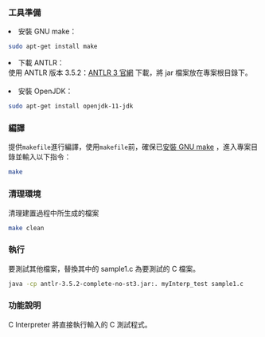 ### 工具準備
<li id="a">安裝 GNU make：</li>

```bash
sudo apt-get install make
```

<li>下載 ANTLR：</li>
使用 ANTLR 版本 3.5.2：<a href = https://www.antlr3.org>ANTLR 3 官網</a> 下載，將 jar 檔案放在專案根目錄下。
<br/>
<br/>   <!-- 空行 -->
<li>安裝 OpenJDK：</li>

```bash
sudo apt-get install openjdk-11-jdk
```

### 編譯
提供`makefile`進行編譯，使用`makefile`前，確保已<a href="#a">安裝 GNU make</a>
，進入專案目錄並輸入以下指令：
```bash
make
```

### 清理環境
清理建置過程中所生成的檔案
```bash
make clean
```

### 執行
要測試其他檔案，替換其中的 sample1.c 為要測試的 C 檔案。
```bash
java -cp antlr-3.5.2-complete-no-st3.jar:. myInterp_test sample1.c
```

### 功能說明
C Interpreter 將直接執行輸入的 C 測試程式。


<!-- 進入解壓縮後的資料夾內：
如何編譯：執行make指令。
如何執行：執行"java -cp ./antlr-3.5.2-complete-no-st3.jar;. testParser sample1.c "
指令，sample1.c要換成sample2.c和sample3.c。 -->